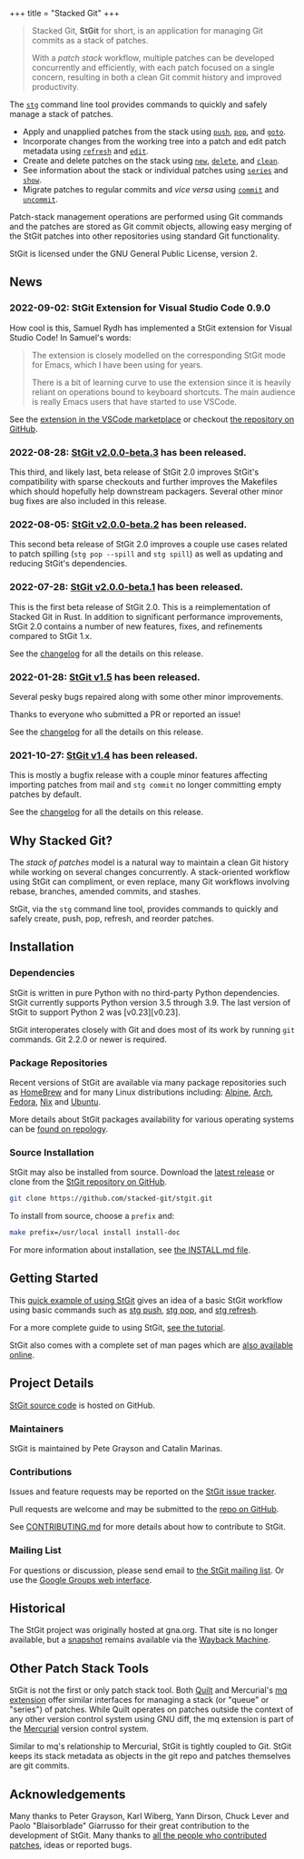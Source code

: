 +++
title = "Stacked Git"
+++

> Stacked Git, **StGit** for short, is an application for managing Git
> commits as a stack of patches.
>
> With a *patch stack* workflow, multiple patches can be developed
> concurrently and efficiently, with each patch focused on a single
> concern, resulting in both a clean Git commit history and improved
> productivity.

The [`stg`](man/stg) command line tool provides commands to quickly and
safely manage a stack of patches.

- Apply and unapplied patches from the stack using
  [`push`](man/stg-push), [`pop`](man/stg-pop), and
  [`goto`](man/stg-goto).
- Incorporate changes from the working tree into a patch and edit patch
  metadata using [`refresh`](man/stg-refresh) and
  [`edit`](man/stg-edit).
- Create and delete patches on the stack using [`new`](man/stg-new),
  [`delete`](man/stg-delete), and [`clean`](man/stg-clean).
- See information about the stack or individual patches using
  [`series`](man/stg-series) and [`show`](man/stg-show).
- Migrate patches to regular commits and *vice versa* using
  [`commit`](man/stg-commit) and [`uncommit`](man/stg-uncommit).

Patch-stack management operations are performed using Git commands and
the patches are stored as Git commit objects, allowing easy merging of
the StGit patches into other repositories using standard Git
functionality.

StGit is licensed under the GNU General Public License, version 2.

## News

### 2022-09-02: StGit Extension for Visual Studio Code 0.9.0

How cool is this, Samuel Rydh has implemented a StGit extension for
Visual Studio Code! In Samuel's words:

> The extension is closely modelled on the corresponding StGit mode for
> Emacs, which I have been using for years.
>
> There is a bit of learning curve to use the extension since it is
> heavily reliant on operations bound to keyboard shortcuts. The main
> audience is really Emacs users that have started to use VSCode.

See the [extension in the VSCode marketplace][marketplace] or checkout
[the repository on GitHub][vscode-stgit].

[vscode-stgit]: https://github.com/srydh/vscode-stgit
[marketplace]: https://marketplace.visualstudio.com/items?itemName=samuelrydh.stgit

### 2022-08-28: [StGit v2.0.0-beta.3][v2.0.0-beta.3] has been released.

This third, and likely last, beta release of StGit 2.0 improves StGit's
compatibility with sparse checkouts and further improves the Makefiles
which should hopefully help downstream packagers. Several other minor
bug fixes are also included in this release.

### 2022-08-05: [StGit v2.0.0-beta.2][v2.0.0-beta.2] has been released.

This second beta release of StGit 2.0 improves a couple use cases related
to patch spilling (`stg pop --spill` and `stg spill`) as well as updating
and reducing StGit's dependencies.

### 2022-07-28: [StGit v2.0.0-beta.1][v2.0.0-beta.1] has been released.

This is the first beta release of StGit 2.0. This is a reimplementation
of Stacked Git in Rust. In addition to significant performance
improvements, StGit 2.0 contains a number of new features, fixes, and
refinements compared to StGit 1.x.

See the [changelog](changelog/) for all the details on this release.

### 2022-01-28: [StGit v1.5][v1.5] has been released.

Several pesky bugs repaired along with some other minor improvements.

Thanks to everyone who submitted a PR or reported an issue!

See the [changelog](changelog/) for all the details on this release.

### 2021-10-27: [StGit v1.4][v1.4] has been released.

This is mostly a bugfix release with a couple minor features affecting
importing patches from mail and `stg commit` no longer committing empty
patches by default.

See the [changelog](changelog/) for all the details on this release.

[v2.0.0-beta.3]: https://github.com/stacked-git/stgit/releases/tag/v2.0.0-beta.3
[v2.0.0-beta.2]: https://github.com/stacked-git/stgit/releases/tag/v2.0.0-beta.2
[v2.0.0-beta.1]: https://github.com/stacked-git/stgit/releases/tag/v2.0.0-beta.1
[v1.5]: https://github.com/stacked-git/stgit/releases/tag/v1.5
[v1.4]: https://github.com/stacked-git/stgit/releases/tag/v1.4

## Why Stacked Git?

The *stack of patches* model is a natural way to maintain a clean Git
history while working on several changes concurrently. A stack-oriented
workflow using StGit can compliment, or even replace, many Git workflows
involving rebase, branches, amended commits, and stashes.

StGit, via the `stg` command line tool, provides commands to quickly and
safely create, push, pop, refresh, and reorder patches.

## Installation

### Dependencies

StGit is written in pure Python with no third-party Python dependencies.
StGit currently supports Python version 3.5 through 3.9. The last
version of StGit to support Python 2 was [v0.23][v0.23].

StGit interoperates closely with Git and does most of its work by
running `git` commands. Git 2.2.0 or newer is required.

### Package Repositories

Recent versions of StGit are available via many package repositories
such as [HomeBrew][pkg-homebrew] and for many Linux distributions
including: [Alpine][pkg-alpine], [Arch][pkg-arch], [Fedora][pkg-fedora],
[Nix][pkg-nix] and [Ubuntu][pkg-ubuntu].

More details about StGit packages availability for various operating
systems can be [found on repology][repology].

[pkg-homebrew]: https://formulae.brew.sh/formula/stgit
[pkg-alpine]: https://pkgs.alpinelinux.org/packages?name=stgit
[pkg-arch]: https://aur.archlinux.org/packages/stgit
[pkg-fedora]: https://src.fedoraproject.org/rpms/stgit
[pkg-nix]: https://nixos.org/nixos/packages.html?attr=gitAndTools.stgit
[pkg-ubuntu]: https://packages.ubuntu.com/source/focal/stgit
[repology]: https://repology.org/project/stgit/versions

### Source Installation

StGit may also be installed from source. Download the [latest
release][gh-latest] or clone from the [StGit repository on
GitHub][gh-repo].

```sh
git clone https://github.com/stacked-git/stgit.git
```

To install from source, choose a `prefix` and:

```sh
make prefix=/usr/local install install-doc
```

For more information about installation, see [the INSTALL.md
file][gh-install].

## Getting Started

This [quick example of using StGit](guides/usage-example/) gives an idea
of a basic StGit workflow using basic commands such as [stg
push](man/stg-push), [stg pop](man/stg-pop), and [stg
refresh](man/stg-refresh).

For a more complete guide to using StGit, [see the
tutorial](guides/tutorial/).

StGit also comes with a complete set of man pages which are [also
available online](man/stg).

## Project Details

[StGit source code][gh-repo] is hosted on GitHub.

### Maintainers

StGit is maintained by Pete Grayson and Catalin Marinas.

### Contributions

Issues and feature requests may be reported on the [StGit issue
tracker][gh-issues].

Pull requests are welcome and may be submitted to the [repo on
GitHub][gh-repo].

See [CONTRIBUTING.md][gh-contributing] for more details about how to
contribute to StGit.

### Mailing List

For questions or discussion, please send email to [the StGit mailing
list](stgit@googlegroups.com). Or use the [Google Groups web
interface][gg-forum].

## Historical

The StGit project was originally hosted at gna.org. That site is no
longer available, but a [snapshot][gna-snapshot] remains available via
the [Wayback Machine](https://web.archive.org/).

## Other Patch Stack Tools

StGit is not the first or only patch stack tool. Both
[Quilt][site-quilt] and Mercurial\'s [mq extension][site-mq] offer
similar interfaces for managing a stack (or \"queue\" or \"series\") of
patches. While Quilt operates on patches outside the context of any
other version control system using GNU diff, the mq extension is part of
the [Mercurial][site-mercurial] version control system.

Similar to mq\'s relationship to Mercurial, StGit is tightly coupled to
Git. StGit keeps its stack metadata as objects in the git repo and
patches themselves are git commits.

## Acknowledgements

Many thanks to Peter Grayson, Karl Wiberg, Yann Dirson, Chuck Lever and
Paolo "Blaisorblade" Giarrusso for their great contribution to the
development of StGit. Many thanks to [all the people who contributed
patches][gh-authors], ideas or reported bugs.

[gg-forum]: https://groups.google.com/d/forum/stgit
[gh-authors]: https://github.com/stacked-git/stgit/blob/master/AUTHORS.md
[gh-contributing]: https://github.com/stacked-git/stgit/blob/master/CONTRIBUTING.md
[gh-install]: https://github.com/stacked-git/stgit/blob/master/INSTALL.md
[gh-issues]: https://github.com/stacked-git/stgit/issues
[gh-latest]: https://github.com/stacked-git/stgit/releases/latest
[gh-repo]: https://github.com/stacked-git/stgit
[gna-snapshot]: https://web.archive.org/web/20170305222727/http://gna.org/projects/stgit/
[site-mercurial]: https://www.mercurial-scm.org/
[site-mq]: https://www.mercurial-scm.org/wiki/MqExtension
[site-quilt]: https://savannah.nongnu.org/projects/quilt/
